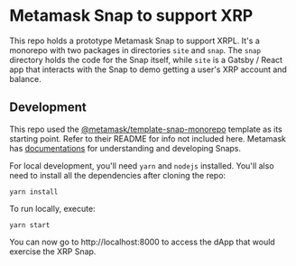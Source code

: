 # Metamask Snap to support XRP
This repo holds a prototype Metamask Snap to support XRPL. It's a monorepo with two packages in directories `site` and `snap`. The `snap` directory holds the code for the Snap itself, while `site` is a Gatsby / React app that interacts with the Snap to demo getting a user's XRP account and balance.

## Development
This repo used the [@metamask/template-snap-monorepo](https://github.com/MetaMask/template-snap-monorepo) template as its starting point. Refer to their README for info not included here. Metamask has [documentations]() for understanding and developing Snaps.

For local development, you'll need `yarn` and `nodejs` installed. You'll also need to install all the dependencies after cloning the repo:

```shell
yarn install
```

To run locally, execute:

```shell
yarn start
```

You can now go to http://localhost:8000 to access the dApp that would exercise the XRP Snap.
